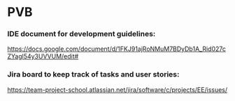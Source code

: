 # PVB

### IDE document for development guidelines:
https://docs.google.com/document/d/1FKJ91ajRoNMuM7BDyDb1A_Rid027cZYagl54y3UVVUM/edit#

### Jira board to keep track of tasks and user stories:
https://team-project-school.atlassian.net/jira/software/c/projects/EE/issues/
